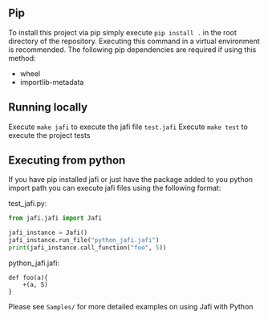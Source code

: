 ## Pip 
To install this project via pip simply execute `pip install .` in the root directory of the repository. Executing this command in a virtual environment is recommended. The following pip dependencies are required if using this method:
* wheel
* importlib-metadata
## Running locally 
Execute `make jafi` to execute the jafi file `test.jafi`
Execute `make test` to execute the project tests 

## Executing from python
If you have pip installed jafi or just have the package added to you python import path you can execute jafi files using the following format:

test_jafi.py:
```Python
from jafi.jafi import Jafi

jafi_instance = Jafi()
jafi_instance.run_file("python_jafi.jafi")
print(jafi_instance.call_function("foo", 5))
```

python_jafi.jafi:
```
def foo(a){
    +(a, 5)
}
```


Please see `Samples/` for more detailed examples on using Jafi with Python